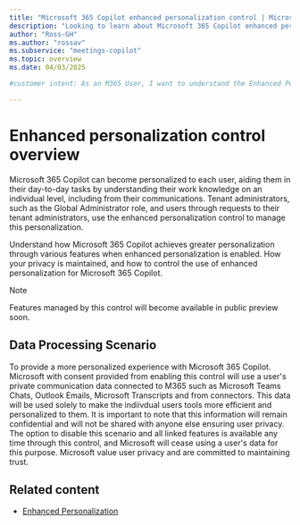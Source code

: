 ```yaml
---
title: "Microsoft 365 Copilot enhanced personalization control | Microsoft Learn."
description: "Looking to learn about Microsoft 365 Copilot enhanced personalization? Learn what it is, and how to control it respecting your privacy through Microsoft Learn."
author: "Ross-GH"
ms.author: "rossav"
ms.subservice: "meetings-copilot"
ms.topic: overview
ms.date: 04/03/2025

#customer intent: As an M365 User, I want to understand the Enhanced Personalization control so that I can make an informed choice on the impact of keeping it enabled, or disabling it to my Microsoft 365 Copilot experience.

---
```


# Enhanced personalization control overview

Microsoft 365 Copilot can become personalized to each user, aiding them in their day-to-day tasks by understanding their work knowledge on an individual level, including from their communications. Tenant administrators, such as the Global Administrator role, and users through requests to their tenant administrators, use the enhanced personalization control to manage this personalization.
  
Understand how Microsoft 365 Copilot achieves greater personalization through various features when enhanced personalization is enabled. How your privacy is maintained, and how to control the use of enhanced personalization for Microsoft 365 Copilot.

> [!NOTE]
> Features managed by this control will become available in public preview soon.


## Data Processing Scenario
To provide a more personalized experience with Microsoft 365 Copilot. Microsoft with consent provided from enabling this control will use a user's private communication data connected to M365 such as Microsoft Teams Chats, Outlook Emails, Microsoft Transcripts and from connectors. This data will be used solely to make the indiivdual users tools more efficient and personalized to them. It is important to note that this information will remain confidential and will not be shared with anyone else ensuring user privacy. The option to disable this scenario and all linked features is available any time through this control, and Microsoft will cease using a user's data for this purpose. Microsoft value user privacy and are committed to maintaining trust.

## Related content

- [Enhanced Personalization](/graph/api/resources/enhancedpersonalizationsetting)
